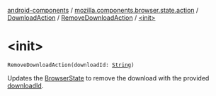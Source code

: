 [android-components](../../../index.md) / [mozilla.components.browser.state.action](../../index.md) / [DownloadAction](../index.md) / [RemoveDownloadAction](index.md) / [&lt;init&gt;](./-init-.md)

# &lt;init&gt;

`RemoveDownloadAction(downloadId: `[`String`](https://kotlinlang.org/api/latest/jvm/stdlib/kotlin/-string/index.html)`)`

Updates the [BrowserState](../../../mozilla.components.browser.state.state/-browser-state/index.md) to remove the download with the provided [downloadId](download-id.md).

